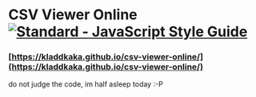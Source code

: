 # CSV Viewer Online [![Standard - JavaScript Style Guide](https://img.shields.io/badge/code%20style-standard-brightgreen.svg)](http://standardjs.com/)

### [https://kladdkaka.github.io/csv-viewer-online/](https://kladdkaka.github.io/csv-viewer-online/)

do not judge the code, im half asleep today :-P
